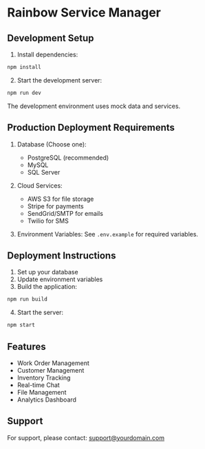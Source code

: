 # Rainbow Service Manager

## Development Setup

1. Install dependencies:
```bash
npm install
```

2. Start the development server:
```bash
npm run dev
```

The development environment uses mock data and services.

## Production Deployment Requirements

1. Database (Choose one):
   - PostgreSQL (recommended)
   - MySQL
   - SQL Server

2. Cloud Services:
   - AWS S3 for file storage
   - Stripe for payments
   - SendGrid/SMTP for emails
   - Twilio for SMS

3. Environment Variables:
   See `.env.example` for required variables.

## Deployment Instructions

1. Set up your database
2. Update environment variables
3. Build the application:
```bash
npm run build
```

4. Start the server:
```bash
npm start
```

## Features

- Work Order Management
- Customer Management
- Inventory Tracking
- Real-time Chat
- File Management
- Analytics Dashboard

## Support

For support, please contact:
support@yourdomain.com